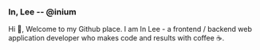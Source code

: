 ### In, Lee -- @inium

Hi 👋, Welcome to my Github place. I am In Lee - a frontend / backend web application developer who makes code and results with coffee ☕.